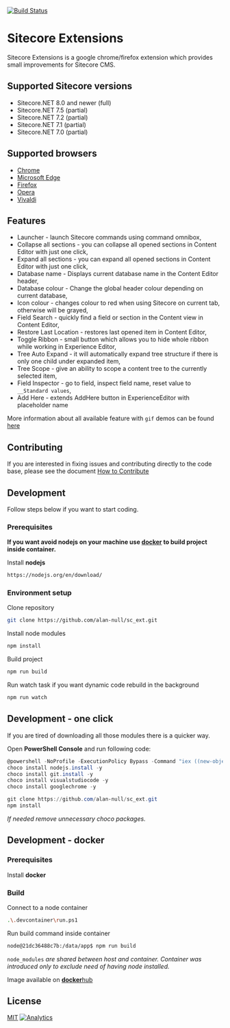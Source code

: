 [![Build Status](https://alan-null.visualstudio.com/Sitecore%20Extensions/_apis/build/status/sc_ext?branchName=master)](https://alan-null.visualstudio.com/Sitecore%20Extensions/_build/latest?definitionId=11&branchName=master)

# Sitecore Extensions

Sitecore Extensions is a google chrome/firefox extension which provides small improvements for Sitecore CMS.

## Supported Sitecore versions

- Sitecore.NET 8.0 and newer (full)
- Sitecore.NET 7.5 (partial)
- Sitecore.NET 7.2 (partial)
- Sitecore.NET 7.1 (partial)
- Sitecore.NET 7.0 (partial)

## Supported browsers

- [Chrome](https://chrome.google.com/webstore/detail/sitecore-extensions/aoclhcccfdkjddgpaaajldgljhllhgmd)
- [Microsoft Edge](https://microsoftedge.microsoft.com/addons/detail/dcbilinfbmohfdhjdekgpgpkcbhmfipl?hl=en-US)
- [Firefox](https://github.com/alan-null/sc_ext.firefox)
- [Opera](https://addons.opera.com/pl/extensions/details/sitecore-extensions-2/?display=en)
- [Vivaldi](https://chrome.google.com/webstore/detail/sitecore-extensions/aoclhcccfdkjddgpaaajldgljhllhgmd)

## Features

- Launcher - launch Sitecore commands using command omnibox,
- Collapse all sections - you can collapse all opened sections in Content Editor with just one click,
- Expand all sections - you can expand all opened sections in Content Editor with just one click,
- Database name - Displays current database name in the Content Editor header,
- Database colour - Change the global header colour depending on current database,
- Icon colour - changes colour to red when using Sitecore on current tab, otherwise will be grayed,
- Field Search - quickly find a field or section in the Content view in Content Editor,
- Restore Last Location - restores last opened item in Content Editor,
- Toggle Ribbon - small button which allows you to hide whole ribbon while working in Experience Editor,
- Tree Auto Expand - it will automatically expand tree structure if there is only one child under expanded item,
- Tree Scope - give an ability to scope a content tree to the currently selected item,
- Field Inspector - go to field, inspect field name, reset value to `__Standard values`,
- Add Here - extends AddHere button in ExperienceEditor with placeholder name

More information about all available feature with `gif` demos can be found [here](https://github.com/alan-null/sc_ext/wiki)

## Contributing

If you are interested in fixing issues and contributing directly to the code base, please see the document [How to Contribute](.github/CONTRIBUTING.md)

## Development

Follow steps below if you want to start coding.

### Prerequisites

**If you want avoid nodejs on your machine use [docker](#docker) to build project inside container.**

Install **nodejs**

```bash
https://nodejs.org/en/download/
```

### Environment setup

Clone repository

```bash
git clone https://github.com/alan-null/sc_ext.git
```

Install node modules

```bash
npm install
```

Build project

```bash
npm run build
```

Run watch task if you want dynamic code rebuild in the background

```bash
npm run watch
```

## Development - one click

If you are tired of downloading all those modules there is a quicker way.

Open **PowerShell Console** and run following code:

```powershell
@powershell -NoProfile -ExecutionPolicy Bypass -Command "iex ((new-object net.webclient).DownloadString('https://chocolatey.org/install.ps1'))" && SET PATH=%PATH%;%ALLUSERSPROFILE%\chocolatey\bin
choco install nodejs.install -y
choco install git.install -y
choco install visualstudiocode -y
choco install googlechrome -y

git clone https://github.com/alan-null/sc_ext.git
npm install
```

*If needed remove unnecessary choco packages.*

## <a name="docker" href="#docker"></a> Development - docker

### Prerequisites

Install **docker**

### Build

Connect to a node container

```bash
.\.devcontainer\run.ps1
```

Run build command inside container

```bash
node@21dc36488c7b:/data/app$ npm run build
```

`node_modules` *are shared between host and container. Container was introduced only to exclude need of having node installed.*

Image available on [**docker**hub](https://hub.docker.com/r/alpl/sc_ext)

## License

[MIT](LICENSE)
[![Analytics](https://ga-beacon.appspot.com/UA-74179201-4/sc_ext?pixel)](https://github.com/igrigorik/ga-beacon)